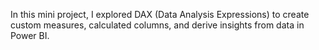In this mini project, I explored DAX (Data Analysis Expressions) to create custom measures, calculated columns, and derive insights from data in Power BI.
